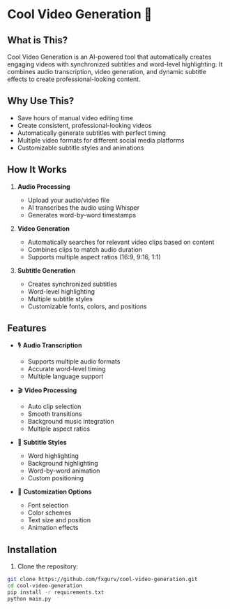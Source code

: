 # Cool Video Generation 🎥

## What is This?
Cool Video Generation is an AI-powered tool that automatically creates engaging videos with synchronized subtitles and word-level highlighting. It combines audio transcription, video generation, and dynamic subtitle effects to create professional-looking content.

## Why Use This?
- Save hours of manual video editing time
- Create consistent, professional-looking videos
- Automatically generate subtitles with perfect timing
- Multiple video formats for different social media platforms
- Customizable subtitle styles and animations

## How It Works
1. **Audio Processing**
   - Upload your audio/video file
   - AI transcribes the audio using Whisper
   - Generates word-by-word timestamps

2. **Video Generation**
   - Automatically searches for relevant video clips based on content
   - Combines clips to match audio duration
   - Supports multiple aspect ratios (16:9, 9:16, 1:1)

3. **Subtitle Generation**
   - Creates synchronized subtitles
   - Word-level highlighting
   - Multiple subtitle styles
   - Customizable fonts, colors, and positions

## Features
- 🎙️ **Audio Transcription**
  - Supports multiple audio formats
  - Accurate word-level timing
  - Multiple language support

- 🎬 **Video Processing**
  - Auto clip selection
  - Smooth transitions
  - Background music integration
  - Multiple aspect ratios

- 📝 **Subtitle Styles**
  - Word highlighting
  - Background highlighting
  - Word-by-word animation
  - Custom positioning

- 🎨 **Customization Options**
  - Font selection
  - Color schemes
  - Text size and position
  - Animation effects

## Installation

1. Clone the repository:
```bash
git clone https://github.com/fxgurv/cool-video-generation.git
cd cool-video-generation
pip install -r requirements.txt
python main.py
